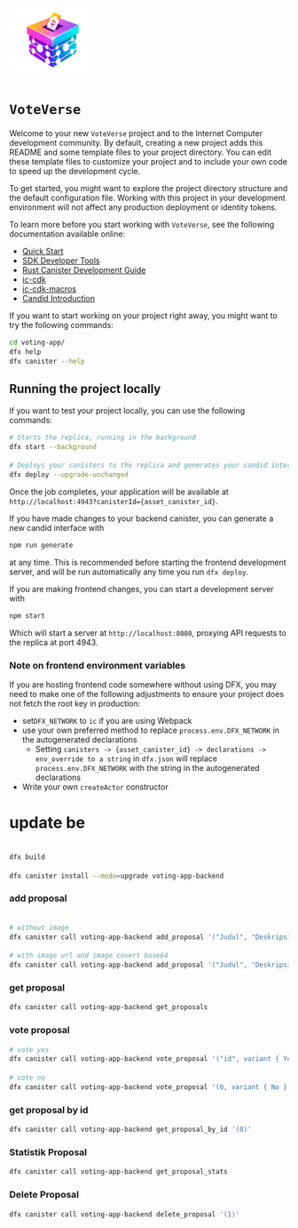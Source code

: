<img src="/src/voting-app-frontend/src/assets/img/logo_vote_verse.png" alt="VoteVerse" width="150" />

# `VoteVerse`

Welcome to your new `VoteVerse` project and to the Internet Computer development community. By default, creating a new project adds this README and some template files to your project directory. You can edit these template files to customize your project and to include your own code to speed up the development cycle.

To get started, you might want to explore the project directory structure and the default configuration file. Working with this project in your development environment will not affect any production deployment or identity tokens.

To learn more before you start working with `VoteVerse`, see the following documentation available online:

- [Quick Start](https://internetcomputer.org/docs/current/developer-docs/setup/deploy-locally)
- [SDK Developer Tools](https://internetcomputer.org/docs/current/developer-docs/setup/install)
- [Rust Canister Development Guide](https://internetcomputer.org/docs/current/developer-docs/backend/rust/)
- [ic-cdk](https://docs.rs/ic-cdk)
- [ic-cdk-macros](https://docs.rs/ic-cdk-macros)
- [Candid Introduction](https://internetcomputer.org/docs/current/developer-docs/backend/candid/)

If you want to start working on your project right away, you might want to try the following commands:

```bash
cd voting-app/
dfx help
dfx canister --help
```

## Running the project locally

If you want to test your project locally, you can use the following commands:

```bash
# Starts the replica, running in the background
dfx start --background

# Deploys your canisters to the replica and generates your candid interface
dfx deploy --upgrade-unchanged

```

Once the job completes, your application will be available at `http://localhost:4943?canisterId={asset_canister_id}`.

If you have made changes to your backend canister, you can generate a new candid interface with

```bash
npm run generate
```

at any time. This is recommended before starting the frontend development server, and will be run automatically any time you run `dfx deploy`.

If you are making frontend changes, you can start a development server with

```bash
npm start
```

Which will start a server at `http://localhost:8080`, proxying API requests to the replica at port 4943.

### Note on frontend environment variables

If you are hosting frontend code somewhere without using DFX, you may need to make one of the following adjustments to ensure your project does not fetch the root key in production:

- set`DFX_NETWORK` to `ic` if you are using Webpack
- use your own preferred method to replace `process.env.DFX_NETWORK` in the autogenerated declarations
  - Setting `canisters -> {asset_canister_id} -> declarations -> env_override to a string` in `dfx.json` will replace `process.env.DFX_NETWORK` with the string in the autogenerated declarations
- Write your own `createActor` constructor

# update be

```bash

dfx build

dfx canister install --mode=upgrade voting-app-backend
```

### add proposal

```bash

# without image
dfx canister call voting-app-backend add_proposal '("Judul", "Deskripsi", null, 14, null, null, null, null)'

# with image url and image covert base64
dfx canister call voting-app-backend add_proposal '("Judul", "Deskripsi", opt "https://foo.bar/img.png", 14, opt "Full Deskripsi", opt "Categori", opt "iVBORw0KGgoAAAANSUhEUgAABVgAAAFuCAYAAA", null)'


```

### get proposal

```bash
dfx canister call voting-app-backend get_proposals
```

### vote proposal

```bash
# vote yes
dfx canister call voting-app-backend vote_proposal '("id", variant { Yes })'

# vote no
dfx canister call voting-app-backend vote_proposal '(0, variant { No })'

```

### get proposal by id

```bash
dfx canister call voting-app-backend get_proposal_by_id '(0)'
```

### Statistik Proposal

```bash
dfx canister call voting-app-backend get_proposal_stats
```

### Delete Proposal

```bash
dfx canister call voting-app-backend delete_proposal '(1)'
```

